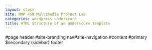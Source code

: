 ```yaml
---
layout: class
site: MMP 460 Multimedia Project Lab
categories: wordpress underscore
title: HTML Structure of an underscore template
---
```


#page 
    header
        #site-branding
        nav#site-navigation
    #content
        #primary
        $secondary (sidebar)
    footer
